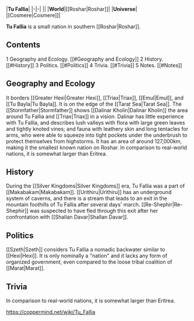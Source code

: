 |**Tu Fallia**|
|-|-|
||
|**World**|[[Roshar\|Roshar]]|
|**Universe**|[[Cosmere\|Cosmere]]|

**Tu Fallia** is a small nation in southern [[Roshar\|Roshar]].

## Contents

1 Geography and Ecology. [[#Geography and Ecology]] 
2 History. [[#History]] 
3 Politics. [[#Politics]] 
4 Trivia. [[#Trivia]] 
5 Notes. [[#Notes]] 


## Geography and Ecology
It borders [[Greater Hexi\|Greater Hexi]], [[Triax\|Triax]], [[Emul\|Emul]], and [[Tu Bayla\|Tu Bayla]]. It is on the edge of the [[Tarat Sea\|Tarat Sea]].
The [[Stormfather\|Stormfather]] shows [[Dalinar Kholin\|Dalinar Kholin]] the area around Tu Fallia and [[Triax\|Triax]] in a vision. Dalinar has little experience with Tu Fallia, and describes lush valleys with flora with large green leaves and tightly knoted vines; and fauna with leathery skin and long tentacles for arms, who were able to squeeze into tight pockets under the underbrush to protect themselves from highstorms.
It has an area of around 127,000km, making it the smallest known nation on Roshar. In comparison to real-world nations, it is somewhat larger than Eritrea.

## History
During the [[Silver Kingdoms\|Silver Kingdoms]] era, Tu Fallia was a part of [[Makabakam\|Makabakam]].
[[Urithiru\|Urithiru]] has an underground system of caverns, and there is a stream that leads to an exit in the mountain foothills of Tu Fallia after several days' march. [[Re-Shephir\|Re-Shephir]] was suspected to have fled through this exit after her confrontation with [[Shallan Davar\|Shallan Davar]].

## Politics
[[Szeth\|Szeth]] considers Tu Fallia a nomadic backwater similar to [[Hexi\|Hexi]]. It is only nominally a "nation" and it lacks any form of organized government, even compared to the loose tribal coalition of [[Marat\|Marat]].

## Trivia
In comparison to real-world nations, it is somewhat larger than Eritrea.


https://coppermind.net/wiki/Tu_Fallia
